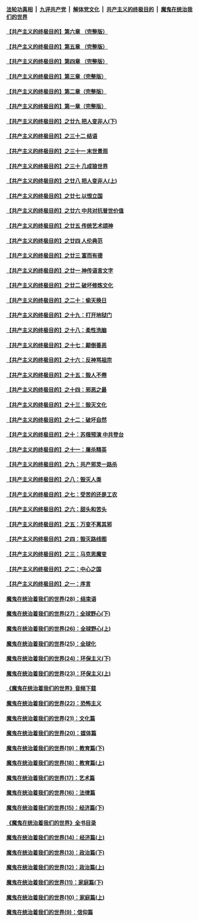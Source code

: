 ####  [法轮功真相](../../../../basic/blob/master/README.md?t=11251439) &nbsp;|&nbsp; [九评共产党](../../../../9ping.md/blob/master/README.md?t=11251439) &nbsp;|&nbsp; [解体党文化](../../../../jtdwh.md/blob/master/README.md?t=11251439)  &nbsp;|&nbsp; [共产主义的终极目的](../../../../gczydzjmd.md/blob/master/README.md?t=11251439) &nbsp;|&nbsp; [魔鬼在统治我们的世界](../../../../mgztzwmdsj.md/blob/master/README.md?t=11251439) 

#### [【共产主义的终极目的】第六章 （完整版）](../pages/nsc422/n11428913.md?t=11251439) 

#### [【共产主义的终极目的】第五章 （完整版）](../pages/nsc422/n11428912.md?t=11251439) 

#### [【共产主义的终极目的】第四章 （完整版）](../pages/nsc422/n11428907.md?t=11251439) 

#### [【共产主义的终极目的】第三章（完整版）](../pages/nsc422/n11428848.md?t=11251439) 

#### [【共产主义的终极目的】第二章（完整版）](../pages/nsc422/n11428831.md?t=11251439) 

#### [【共产主义的终极目的】第一章（完整版）](../pages/nsc422/n11417651.md?t=11251439) 

#### [【共产主义的终极目的】之廿九 把人变非人(下)](../pages/nsc422/n11344140.md?t=11251439) 

#### [【共产主义的终极目的】之三十二 结语](../pages/nsc422/n11360535.md?t=11251439) 

#### [【共产主义的终极目的】之三十一 末世景观](../pages/nsc422/n11351129.md?t=11251439) 

#### [【共产主义的终极目的】之三十 几成狼世界](../pages/nsc422/n11348280.md?t=11251439) 

#### [【共产主义的终极目的】之廿八 把人变非人(上)](../pages/nsc422/n11340492.md?t=11251439) 

#### [【共产主义的终极目的】之廿七 以恨立国](../pages/nsc422/n11336944.md?t=11251439) 

#### [【共产主义的终极目的】之廿六 中共对抗普世价值](../pages/nsc422/n11324785.md?t=11251439) 

#### [【共产主义的终极目的】之廿五 传统艺术颂神](../pages/nsc422/n11296396.md?t=11251439) 

#### [【共产主义的终极目的】之廿四 人伦典范](../pages/nsc422/n11296397.md?t=11251439) 

#### [【共产主义的终极目的】之廿三 富而有德](../pages/nsc422/n11283598.md?t=11251439) 

#### [【共产主义的终极目的】之廿一 神传语言文字](../pages/nsc422/n11263265.md?t=11251439) 

#### [【共产主义的终极目的】之廿二 破坏修炼文化](../pages/nsc422/n11245728.md?t=11251439) 

#### [【共产主义的终极目的】之二十：偷天换日](../pages/nsc422/n11238846.md?t=11251439) 

#### [【共产主义的终极目的】之十九：打开地狱门](../pages/nsc422/n11206376.md?t=11251439) 

#### [【共产主义的终极目的】之十八：柔性洗脑](../pages/nsc422/n11199994.md?t=11251439) 

#### [【共产主义的终极目的】之十七：颠倒善恶](../pages/nsc422/n11179782.md?t=11251439) 

#### [【共产主义的终极目的】之十六：反神骂祖宗](../pages/nsc422/n11166798.md?t=11251439) 

#### [【共产主义的终极目的】之十五：毁人不倦](../pages/nsc422/n11166792.md?t=11251439) 

#### [【共产主义的终极目的】之十四：邪恶之最](../pages/nsc422/n11150249.md?t=11251439) 

#### [【共产主义的终极目的】之十三：毁灭文化](../pages/nsc422/n11135227.md?t=11251439) 

#### [【共产主义的终极目的】之十二：破坏自然](../pages/nsc422/n11135214.md?t=11251439) 

#### [【共产主义的终极目的】之十：苏俄预演 中共登台](../pages/nsc422/n11118424.md?t=11251439) 

#### [【共产主义的终极目的】之十一：屠杀精英](../pages/nsc422/n11118442.md?t=11251439) 

#### [【共产主义的终极目的】之九：共产邪灵一路杀](../pages/nsc422/n11114139.md?t=11251439) 

#### [【共产主义的终极目的】之八：毁灭人类](../pages/nsc422/n11108503.md?t=11251439) 

#### [【共产主义的终极目的】之七：受苦的还是工农](../pages/nsc422/n11101809.md?t=11251439) 

#### [【共产主义的终极目的】之六：甜头和苦头](../pages/nsc422/n11096971.md?t=11251439) 

#### [【共产主义的终极目的】之五：万变不离其邪](../pages/nsc422/n11091285.md?t=11251439) 

#### [【共产主义的终极目的】之四：毁灭路线图](../pages/nsc422/n11086284.md?t=11251439) 

#### [【共产主义的终极目的】之三：马克思魔变](../pages/nsc422/n11061941.md?t=11251439) 

#### [【共产主义的终极目的】之二：中心之国](../pages/nsc422/n11047728.md?t=11251439) 

#### [【共产主义的终极目的】之一：序言](../pages/nsc422/n11086077.md?t=11251439) 

#### [魔鬼在统治着我们的世界(28)：结束语](../pages/nsc422/n10936246.md?t=11251439) 

#### [魔鬼在统治着我们的世界(27)：全球野心(下)](../pages/nsc422/n10928319.md?t=11251439) 

#### [魔鬼在统治着我们的世界(26)：全球野心(上)](../pages/nsc422/n10900318.md?t=11251439) 

#### [魔鬼在统治着我们的世界(25)：全球化](../pages/nsc422/n10788205.md?t=11251439) 

#### [魔鬼在统治着我们的世界(24)：环保主义(下)](../pages/nsc422/n10695307.md?t=11251439) 

#### [魔鬼在统治着我们的世界(23)：环保主义(上)](../pages/nsc422/n10688613.md?t=11251439) 

#### [《魔鬼在统治着我们的世界》音频下载](../pages/nsc422/n10635553.md?t=11251439) 

#### [魔鬼在统治着我们的世界(22)：恐怖主义](../pages/nsc422/n10614727.md?t=11251439) 

#### [魔鬼在统治着我们的世界(21)：文化篇](../pages/nsc422/n10597706.md?t=11251439) 

#### [魔鬼在统治着我们的世界(20)：媒体篇](../pages/nsc422/n10586579.md?t=11251439) 

#### [魔鬼在统治着我们的世界(19)：教育篇(下)](../pages/nsc422/n10564808.md?t=11251439) 

#### [魔鬼在统治着我们的世界(18)：教育篇(上)](../pages/nsc422/n10526970.md?t=11251439) 

#### [魔鬼在统治着我们的世界(17)：艺术篇](../pages/nsc422/n10499093.md?t=11251439) 

#### [魔鬼在统治着我们的世界(16)：法律篇](../pages/nsc422/n10485969.md?t=11251439) 

#### [魔鬼在统治着我们的世界(15)：经济篇(下)](../pages/nsc422/n10469975.md?t=11251439) 

#### [《魔鬼在统治着我们的世界》全书目录](../pages/nsc422/n10464261.md?t=11251439) 

#### [魔鬼在统治着我们的世界(14)：经济篇(上)](../pages/nsc422/n10457370.md?t=11251439) 

#### [魔鬼在统治着我们的世界(13)：政治篇(下)](../pages/nsc422/n10448270.md?t=11251439) 

#### [魔鬼在统治着我们的世界(12)：政治篇(上)](../pages/nsc422/n10444576.md?t=11251439) 

#### [魔鬼在统治着我们的世界(11)：家庭篇(下)](../pages/nsc422/n10440961.md?t=11251439) 

#### [魔鬼在统治着我们的世界(10)：家庭篇(上)](../pages/nsc422/n10435448.md?t=11251439) 

#### [魔鬼在统治着我们的世界(9)：信仰篇](../pages/nsc422/n10432159.md?t=11251439) 

